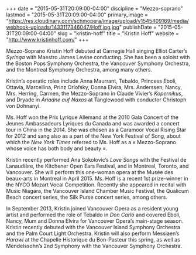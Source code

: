 +++
date = "2015-05-31T20:09:00-04:00"
discipline = "Mezzo-soprano"
lastmod = "2015-05-31T20:09:00-04:00"
primary_image = "https://res.cloudinary.com/schmopera/image/upload/v1545409169/media/webhook-uploads/1433117346047/Hoff.jpg.jpg"
publishDate = "2015-05-31T20:09:00-04:00"
slug = "kristin-hoff"
title = "Kristin Hoff"
website = "http://www.kristinhoff.com/"
+++

Mezzo-Soprano Kristin Hoff debuted at Carnegie Hall singing Elliot Carter’s *Syringa* with Maestro James Levine conducting. She has been a soloist with the Boston Pops Symphony Orchestra, the Vancouver Symphony Orchestra, and the Montreal Symphony Orchestra, among many others.

Kristin’s operatic roles include Anna Maurrant, Tebaldo, Princess Eboli, Ottavia, Marcellina, Prinz Orlofsky, Donna Elvira, Mrs. Anderssen, Nancy, Mrs. Herring, Carmen, the Mezzo-Soprano in Claude Vivier’s *Kopernikus*, and Dryade in *Ariadne auf Naxos* at Tanglewood with conductor Christoph von Dohnanyì.

Ms. Hoff won the Prix Lyrique Allemand at the 2010 Gala Concert of the Jeunes Ambassadeurs Lyriques du Canada and was awarded a concert tour in China in the 2014. She was chosen as a Caramoor Vocal Rising Star for 2012 and sang also as a part of the New York Festival of Song, about which the *New York Times* referred to Ms. Hoff as a « Mezzo-Soprano whose voice has both body and beauty ».

Kristin recently performed Ana Sokolovic’s *Love Songs* with the Festival de Lanaudière, the Kitchener Open Ears Festival, and in Montreal, Toronto, and Vancouver. She will perform this one-woman opera at the Musée des beaux-arts in Montreal in April 2015.
Ms. Hoff is a recent 1st prize-winner in the NYCO Mozart Vocal Competition. Recently she appeared in recital with Music Niagara, the Vancouver Island Chamber Music Festival, the Qualicum Beach concert series, the Silk Purse concert series, among others. 

In September 2013, Kristin joined Vancouver Opera as a resident young artist and performed the role of Tebaldo in *Don Carlo* and covered Eboli, Nancy, Mum and Donna Elvira for Vancouver Opera’s main-stage season. Kristin recently debuted with the Vancouver Island Symphony Orchestra and the Palm Court Light Orchestra. Kristin will also perform Messiaen’s *Harawi* at the Chapelle Historique du Bon-Pasteur this spring, as well as Mendelssohn’s 2nd Symphony with the Vancouver Symphony Orchestra. 
